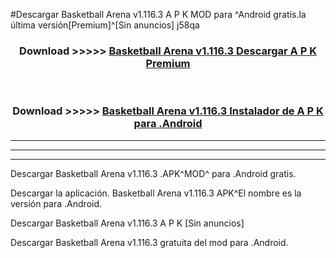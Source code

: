 #Descargar Basketball Arena v1.116.3 A P K MOD para ^Android gratis.la última versión[Premium]^[Sin anuncios] j58qa



<div align="center">
<h3>Download >>>>> <a href="https://es-web.web.app/?es= ${title}">Basketball Arena v1.116.3 Descargar A P K Premium</a></h3><br>

<h3>Download >>>>> <a href="https://es-web.web.app/?es= ${title}">Basketball Arena v1.116.3 Instalador de A P K para .Android</a></h3>
</div>


----------------------------------------------------------

----------------------------------------------------------

----------------------------------------------------------

Descargar Basketball Arena v1.116.3 .APK^MOD^ para .Android gratis.

Descargar la aplicación. Basketball Arena v1.116.3 APK^El nombre es la versión para .Android.

Descargar Basketball Arena v1.116.3 A P K [Sin anuncios]

Descargar Basketball Arena v1.116.3 gratuita del mod para .Android.